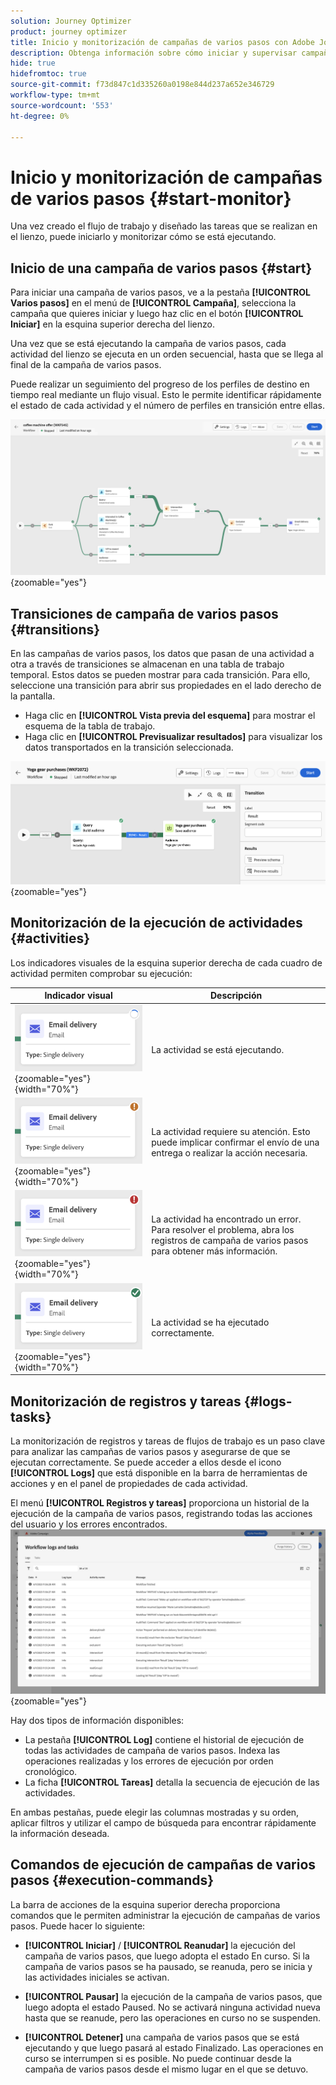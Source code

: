```yaml
---
solution: Journey Optimizer
product: journey optimizer
title: Inicio y monitorización de campañas de varios pasos con Adobe Journey Optimizer
description: Obtenga información sobre cómo iniciar y supervisar campañas de varios pasos con Adobe Journey Optimizer
hide: true
hidefromtoc: true
source-git-commit: f73d847c1d335260a0198e844d237a652e346729
workflow-type: tm+mt
source-wordcount: '553'
ht-degree: 0%

---
```


# Inicio y monitorización de campañas de varios pasos {#start-monitor}

Una vez creado el flujo de trabajo y diseñado las tareas que se realizan en el lienzo, puede iniciarlo y monitorizar cómo se está ejecutando.

## Inicio de una campaña de varios pasos {#start}

Para iniciar una campaña de varios pasos, ve a la pestaña **[!UICONTROL Varios pasos]** en el menú de **[!UICONTROL Campaña]**, selecciona la campaña que quieres iniciar y luego haz clic en el botón **[!UICONTROL Iniciar]** en la esquina superior derecha del lienzo.

Una vez que se está ejecutando la campaña de varios pasos, cada actividad del lienzo se ejecuta en un orden secuencial, hasta que se llega al final de la campaña de varios pasos.

Puede realizar un seguimiento del progreso de los perfiles de destino en tiempo real mediante un flujo visual. Esto le permite identificar rápidamente el estado de cada actividad y el número de perfiles en transición entre ellas.

![](assets/workflow-execution.png){zoomable="yes"}

## Transiciones de campaña de varios pasos {#transitions}

En las campañas de varios pasos, los datos que pasan de una actividad a otra a través de transiciones se almacenan en una tabla de trabajo temporal. Estos datos se pueden mostrar para cada transición. Para ello, seleccione una transición para abrir sus propiedades en el lado derecho de la pantalla.

* Haga clic en **[!UICONTROL Vista previa del esquema]** para mostrar el esquema de la tabla de trabajo.
* Haga clic en **[!UICONTROL Previsualizar resultados]** para visualizar los datos transportados en la transición seleccionada.

![](assets/transition.png){zoomable="yes"}

## Monitorización de la ejecución de actividades {#activities}

Los indicadores visuales de la esquina superior derecha de cada cuadro de actividad permiten comprobar su ejecución:

| Indicador visual | Descripción |
|-----|------------|
| ![](assets/activity-status-pending.png){zoomable="yes"}{width="70%"} | La actividad se está ejecutando. |
| ![](assets/activity-status-orange.png){zoomable="yes"}{width="70%"} | La actividad requiere su atención. Esto puede implicar confirmar el envío de una entrega o realizar la acción necesaria. |
| ![](assets/activity-status-red.png){zoomable="yes"}{width="70%"} | La actividad ha encontrado un error. Para resolver el problema, abra los registros de campaña de varios pasos para obtener más información. |
| ![](assets/activity-status-green.png){zoomable="yes"}{width="70%"} | La actividad se ha ejecutado correctamente. |

## Monitorización de registros y tareas {#logs-tasks}

La monitorización de registros y tareas de flujos de trabajo es un paso clave para analizar las campañas de varios pasos y asegurarse de que se ejecutan correctamente. Se puede acceder a ellos desde el icono **[!UICONTROL Logs]** que está disponible en la barra de herramientas de acciones y en el panel de propiedades de cada actividad.

El menú **[!UICONTROL Registros y tareas]** proporciona un historial de la ejecución de la campaña de varios pasos, registrando todas las acciones del usuario y los errores encontrados.
![](assets/workflow-logs.png){zoomable="yes"}

Hay dos tipos de información disponibles:

* La pestaña **[!UICONTROL Log]** contiene el historial de ejecución de todas las actividades de campaña de varios pasos. Indexa las operaciones realizadas y los errores de ejecución por orden cronológico.
* La ficha **[!UICONTROL Tareas]** detalla la secuencia de ejecución de las actividades.

En ambas pestañas, puede elegir las columnas mostradas y su orden, aplicar filtros y utilizar el campo de búsqueda para encontrar rápidamente la información deseada.

## Comandos de ejecución de campañas de varios pasos {#execution-commands}

La barra de acciones de la esquina superior derecha proporciona comandos que le permiten administrar la ejecución de campañas de varios pasos. Puede hacer lo siguiente:

* **[!UICONTROL Iniciar]** / **[!UICONTROL Reanudar]** la ejecución del   campaña de varios pasos, que luego adopta el estado En curso. Si la campaña de varios pasos se ha pausado, se reanuda, pero se inicia y las actividades iniciales se activan.

* **[!UICONTROL Pausar]** la ejecución de la campaña de varios pasos, que luego adopta el estado Paused. No se activará ninguna actividad nueva hasta que se reanude, pero las operaciones en curso no se suspenden.

* **[!UICONTROL Detener]** una campaña de varios pasos que se está ejecutando y que luego pasará al estado Finalizado. Las operaciones en curso se interrumpen si es posible. No puede continuar desde la campaña de varios pasos desde el mismo lugar en el que se detuvo.
